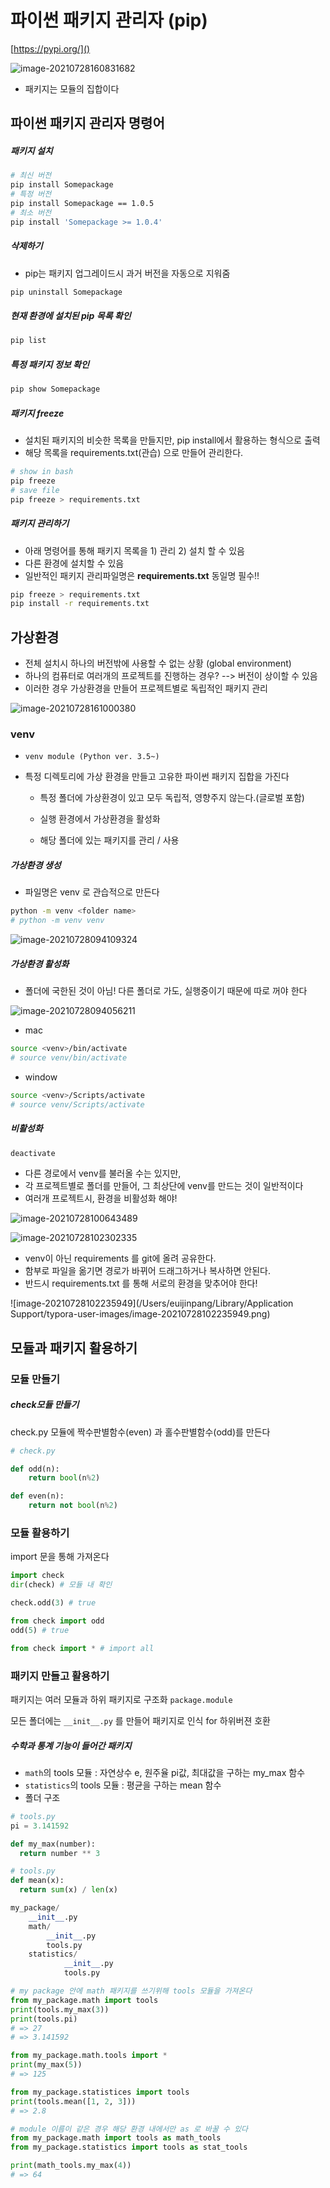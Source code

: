 

# 파이썬 패키지 관리자 (pip)

[https://pypi.org/]()

![image-20210728160831682](/Users/euijinpang/TIL/python/PIP.assets/image-20210728160831682.png)

- 패키지는 모듈의 집합이다



## 파이썬 패키지 관리자 명령어

##### 패키지 설치

```bash
# 최신 버전
pip install Somepackage
# 특정 버전
pip install Somepackage == 1.0.5
# 최소 버전
pip install 'Somepackage >= 1.0.4'
```

##### 삭제하기

- pip는 패키지 업그레이드시 과거 버전을 자동으로 지워줌

```bash
pip uninstall Somepackage
```

##### 현재 환경에 설치된 pip 목록 확인

```bash
pip list
```

##### 특정 패키지 정보 확인

```bash
pip show Somepackage
```

##### 패키지 freeze

- 설치된 패키지의 비슷한 목록을 만들지만, pip install에서 활용하는 형식으로 출력
- 해당 목록을 requirements.txt(관습) 으로 만들어 관리한다.

```bash
# show in bash
pip freeze
# save file
pip freeze > requirements.txt
```

##### 패키지 관리하기

- 아래 명령어를 통해 패키지 목록을 1) 관리 2) 설치 할 수 있음
- 다른 환경에 설치할 수 있음
- 일반적인 패키지 관리파일명은 **requirements.txt** 동일명 필수!!

```bash
pip freeze > requirements.txt
pip install -r requirements.txt
```





## 가상환경

- 전체 설치시 하나의 버전밖에 사용할 수 없는 상황 (global environment)
- 하나의 컴퓨터로 여러개의 프로젝트를 진행하는 경우? --> 버전이 상이할 수 있음
- 이러한 경우 가상환경을 만들어 프로젝트별로 독립적인 패키지 관리



![image-20210728161000380](/Users/euijinpang/TIL/python/PIP.assets/image-20210728161000380.png)



### venv

- `venv module (Python ver. 3.5~)`

- 특정 디렉토리에 가상 환경을 만들고 고유한 파이썬 패키지 집합을 가진다

  - 특정 폴더에 가상환경이 있고 모두 독립적, 영향주지 않는다.(글로벌 포함)

  - 실행 환경에서 가상환경을 활성화

  - 해당 폴더에 있는 패키지를 관리 / 사용

    

##### 가상환경 생성

- 파일명은 venv 로 관습적으로 만든다

```bash
python -m venv <folder name>
# python -m venv venv 
```

![image-20210728094109324](/Users/euijinpang/TIL/python/PIP.assets/image-20210728094109324.png)





##### 가상환경 활성화

- 폴더에 국한된 것이 아님! 다른 폴더로 가도, 실행중이기 때문에 따로 꺼야 한다

![image-20210728094056211](/Users/euijinpang/TIL/python/PIP.assets/image-20210728094056211.png)

- mac

```bash
source <venv>/bin/activate
# source venv/bin/activate
```

- window

```bash
source <venv>/Scripts/activate
# source venv/Scripts/activate
```



##### 비활성화

```bash
deactivate
```



- 다른 경로에서 venv를 불러올 수는 있지만,
- 각 프로젝트별로 폴더를 만들어, 그 최상단에 venv를 만드는 것이 일반적이다
- 여러개 프로젝트시, 환경을 비활성화 해야!

![image-20210728100643489](/Users/euijinpang/TIL/python/PIP.assets/image-20210728100643489.png)

![image-20210728102302335](/Users/euijinpang/TIL/python/PIP.assets/image-20210728102302335.png)



- venv이 아닌 requirements 를 git에 올려 공유한다.
- 함부로 파일을 옮기면 경로가 바뀌어 드래그하거나 복사하면 안된다. 
- 반드시 requirements.txt 를 통해 서로의 환경을 맞추어야 한다!



![image-20210728102235949](/Users/euijinpang/Library/Application Support/typora-user-images/image-20210728102235949.png)



## 모듈과 패키지 활용하기

### 모듈 만들기

##### check모듈 만들기

check.py 모듈에 짝수판별함수(even) 과 홀수판별함수(odd)를 만든다

```python
# check.py

def odd(n):
	return bool(n%2)

def even(n):
	return not bool(n%2)
```

### 모듈 활용하기

import 문을 통해 가져온다

```python
import check
dir(check) # 모듈 내 확인

check.odd(3) # true
```

```python 
from check import odd
odd(5) # true

from check import * # import all
```





### 패키지 만들고 활용하기

패키지는 여러 모듈과 하위 패키지로 구조화 `package.module`

모든 폴더에는 `__init__.py` 를 만들어 패키지로 인식 for 하위버젼 호환



##### 수학과 통계 기능이 들어간 패키지

- `math`의 tools 모듈 : 자연상수 e, 원주율 pi값, 최대값을 구하는 my_max 함수
- `statistics`의 tools 모듈 : 평균을 구하는 mean 함수
- 폴더 구조

```python
# tools.py
pi = 3.141592

def my_max(number):
  return number ** 3
```

```python
# tools.py
def mean(x):
  return sum(x) / len(x)
```

```python
my_package/
	__init__.py
	math/
		__init__.py
		tools.py
	statistics/
			__init__.py
			tools.py
```

```python
# my package 안에 math 패키지를 쓰기위해 tools 모듈을 가져온다
from my_package.math import tools
print(tools.my_max(3))
print(tools.pi)
# => 27
# => 3.141592

from my_package.math.tools import *
print(my_max(5))
# => 125

from my_package.statistices import tools
print(tools.mean([1, 2, 3]))
# => 2.8

# module 이름이 같은 경우 해당 환경 내에서만 as 로 바꿀 수 있다
from my_package.math import tools as math_tools
from my_package.statistics import tools as stat_tools

print(math_tools.my_max(4))
# => 64
```



